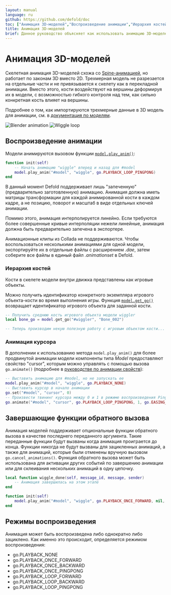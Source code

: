 ```yaml
---
layout: manual
language: ru
github: https://github.com/defold/doc
toc: ["Анимация 3D-моделей","Воспроизведение анимации","Иерархия костей","Анимация курсора","Завершающие функции обратного вызова","Режимы воспроизведения"]
title: Анимация 3D-моделей
brief: Данное руководство объясняет как использовать анимацию 3D-моделей в Defold.
---
```


# Анимация 3D-моделей

Скелетная анимация 3D-моделей схожа со [Spine-анимацией](/manuals/spine-animation), но работает по законам 3D вместо 2D. Трехмерная модель не разрезается на отдельные части и не привязывается к скелету как в перекладной анимации. Вместо этого, кости воздействуют на вершины деформируя их в модели, с возможностью гибкого контроля над тем, как сильно конкретная кость влияет на вершины.

Подробнее о том, как импортируются трехмерные данные в 3D модель для анимации, см. в [документация по моделям](/ru/manuals/model).

  ![Blender animation](/manuals/images/animation/blender_animation@2x.png)
  ![Wiggle loop](/manuals/images/animation/suzanne.gif)


## Воспроизведение анимации

Модели анимируются вызовом функции [`model.play_anim()`](/ref/model#model.play_anim):

```lua
function init(self)
    -- Начать анимацию "wiggle" вперед и назад для #model
    model.play_anim("#model", "wiggle", go.PLAYBACK_LOOP_PINGPONG)
end
```

<div class='important' markdown='1'>
В данный момент Defold поддерживает лишь "запеченную" (предварительно заготовленную) анимацию. Анимация должна иметь матрицы трансформации для каждой анимированной кости в каждом кадре, а не позицию, поворот и масштаб в виде отдельных ключей анимации.

Помимо этого, анимация интерполируется линейно. Если требуются более совершенные кривые интерполяции нежели линейные, анимация должна быть предварительно запечена в экспортере.

Анимационные клипы из Collada не поддерживаются. Чтобы воспользоваться несколькими анимациями для одной модели, экспортируйте их в отдельные файлы с расширением *.dae*, затем соберите все файлы в единый файл *.animationset* в Defold.
</div>

### Иерархия костей

Кости в скелете модели внутри движка представлены как игровые объекты.

Можно получить идентификатор конкретного экземпляра игрового объекта-кости во время выполнения игры. Функция [`model.get_go()`](/ref/model#model.get_go) возвращает идентификатор игрового объекта для заданной кости.

```lua
-- Получить среднюю кость игрового объекта модели wiggler
local bone_go = model.get_go("#wiggler", "Bone_002")

-- Теперь производим некую полезную работу с игровым объектом кости...
```

### Анимация курсора

В дополнении к использованию метода `model.play_anim()` для более продвинутой анимации модели компоненты типа *Model* предоставляют свойство "cursor", которым можно управлять с помощью вызова `go.animate()` (подробнее в [руководстве по анимации свойств](/ru/manuals/property-animation)):

```lua
-- Выставить анимацию для #model, но не запускать ее
model.play_anim("#model", "wiggle", go.PLAYBACK_NONE)
-- Выставить курсор в начало анимации
go.set("#model", "cursor", 0)
-- Произвести твининг курсора между 0 и 1 в режиме воспроизведения Ping Pong со смягчением InOutQuad.
go.animate("#model", "cursor", go.PLAYBACK_LOOP_PINGPONG, 1, go.EASING_INOUTQUAD, 3)
```

## Завершающие функции обратного вызова

Анимация моделей поддерживает опциональные функции обратного вызова в качестве последнего переданного аргумента. Такие переданные функции будут вызваны когда анимация проиграется до конца. Функции никогда не будут вызваны для зацикленных анимаций, а также для анимаций, которые были отменены вручную вызовом `go.cancel_animations()`. Функция обратного вызова может быть использована для активации других событий по завершению анимации или для склеивания нескольких анимаций в одну цепочку.

```lua
local function wiggle_done(self, message_id, message, sender)
    -- Анимация завершилась на этом этапе
end

function init(self)
    model.play_anim("#model", "wiggle", go.PLAYBACK_ONCE_FORWARD, nil, wiggle_done)
end
```

## Режимы воспроизведения

Анимация может быть воспроизведена либо однократно либо зациклено. Как именно это происходит, определяется режимом воспроизведения:

* go.PLAYBACK_NONE
* go.PLAYBACK_ONCE_FORWARD
* go.PLAYBACK_ONCE_BACKWARD
* go.PLAYBACK_ONCE_PINGPONG
* go.PLAYBACK_LOOP_FORWARD
* go.PLAYBACK_LOOP_BACKWARD
* go.PLAYBACK_LOOP_PINGPONG

